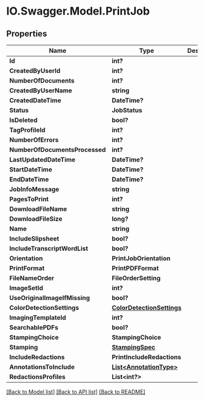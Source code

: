 # IO.Swagger.Model.PrintJob
## Properties

Name | Type | Description | Notes
------------ | ------------- | ------------- | -------------
**Id** | **int?** |  | [optional] 
**CreatedByUserId** | **int?** |  | [optional] 
**NumberOfDocuments** | **int?** |  | [optional] 
**CreatedByUserName** | **string** |  | [optional] 
**CreatedDateTime** | **DateTime?** |  | [optional] 
**Status** | **JobStatus** |  | [optional] 
**IsDeleted** | **bool?** |  | [optional] 
**TagProfileId** | **int?** |  | [optional] 
**NumberOfErrors** | **int?** |  | [optional] 
**NumberOfDocumentsProcessed** | **int?** |  | [optional] 
**LastUpdatedDateTime** | **DateTime?** |  | [optional] 
**StartDateTime** | **DateTime?** |  | [optional] 
**EndDateTime** | **DateTime?** |  | [optional] 
**JobInfoMessage** | **string** |  | [optional] 
**PagesToPrint** | **int?** |  | [optional] 
**DownloadFileName** | **string** |  | [optional] 
**DownloadFileSize** | **long?** |  | [optional] 
**Name** | **string** |  | [optional] 
**IncludeSlipsheet** | **bool?** |  | [optional] 
**IncludeTranscriptWordList** | **bool?** |  | [optional] 
**Orientation** | **PrintJobOrientation** |  | [optional] 
**PrintFormat** | **PrintPDFFormat** |  | [optional] 
**FileNameOrder** | **FileOrderSetting** |  | [optional] 
**ImageSetId** | **int?** |  | [optional] 
**UseOriginalImageIfMissing** | **bool?** |  | [optional] 
**ColorDetectionSettings** | [**ColorDetectionSettings**](ColorDetectionSettings.md) |  | [optional] 
**ImagingTemplateId** | **int?** |  | [optional] 
**SearchablePDFs** | **bool?** |  | [optional] 
**StampingChoice** | **StampingChoice** |  | [optional] 
**Stamping** | [**StampingSpec**](StampingSpec.md) |  | [optional] 
**IncludeRedactions** | **PrintIncludeRedactions** |  | [optional] 
**AnnotationsToInclude** | [**List&lt;AnnotationType&gt;**](AnnotationType.md) |  | [optional] 
**RedactionsProfiles** | **List&lt;int?&gt;** |  | [optional] 

[[Back to Model list]](../README.md#documentation-for-models) [[Back to API list]](../README.md#documentation-for-api-endpoints) [[Back to README]](../README.md)

